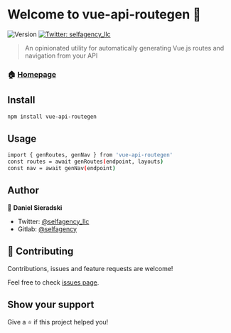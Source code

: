 # Welcome to vue-api-routegen 👋

![Version](https://img.shields.io/npm/v/vue-api-routegen.svg)
[![Twitter: selfagency_llc](https://img.shields.io/twitter/follow/selfagency_llc.svg?style=social)](https://twitter.com/selfagency_llc)

> An opinionated utility for automatically generating Vue.js routes and navigation from your API

### 🏠 [Homepage](https://gitlab.com/selfagency/vue-api-routegen)

## Install

```sh
npm install vue-api-routegen
```

## Usage

```sh
import { genRoutes, genNav } from 'vue-api-routegen'
const routes = await genRoutes(endpoint, layouts)
const nav = await genNav(endpoint)
```

## Author

👤 **Daniel Sieradski**

- Twitter: [@selfagency_llc](https://twitter.com/selfagency_llc)
- Gitlab: [@selfagency](https://gitlab.com/selfagency)

## 🤝 Contributing

Contributions, issues and feature requests are welcome!

Feel free to check [issues page](https://gitlab.com/selfagency/vue-api-routegen/issues).

## Show your support

Give a ⭐️ if this project helped you!
